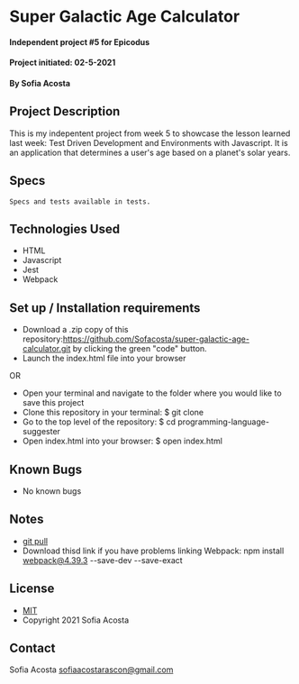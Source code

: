 # Super Galactic Age Calculator
#### Independent project #5 for Epicodus
#### Project initiated: 02-5-2021
#### By Sofia Acosta
## Project Description
This is my indepentent project from week 5 to showcase the lesson learned last week: Test Driven Development and Environments with Javascript. It is an application that determines a user's age based on a planet's solar years.
## Specs
 
```
Specs and tests available in tests.  
 ```
 
## Technologies Used
* HTML
* Javascript
* Jest 
* Webpack
## Set up / Installation requirements
* Download a .zip copy of this repository:https://github.com/Sofacosta/super-galactic-age-calculator.git by clicking the green "code" button. 
* Launch the index.html file into your browser
 
OR
* Open your terminal and navigate to the folder where you would like to save this project
* Clone this repository in your terminal: $ git clone
* Go to the top level of the repository: $ cd programming-language-suggester
* Open index.html into your browser: $ open index.html
## Known Bugs
* No known bugs
## Notes
*  [git pull](https://git-scm.com/docs/git-pull) 
* Download thisd link if you have problems linking Webpack: npm install webpack@4.39.3 --save-dev --save-exact

## License
* [MIT](https://choosealicense.com/licenses/mit)
* Copyright 2021 Sofia Acosta
## Contact
Sofia Acosta sofiaacostarascon@gmail.com
